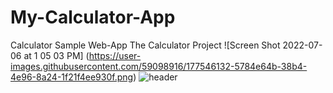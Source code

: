 # My-Calculator-App
Calculator Sample Web-App
The Calculator Project
![Screen Shot 2022-07-06 at 1 05 03 PM]
(https://user-images.githubusercontent.com/59098916/177546132-5784e64b-38b4-4e96-8a24-1f21f4ee930f.png)
![header](https://user-images.githubusercontent.com/59098916/162641119-783872f1-8acd-4ca6-9ea5-eb03940ea104.png)
